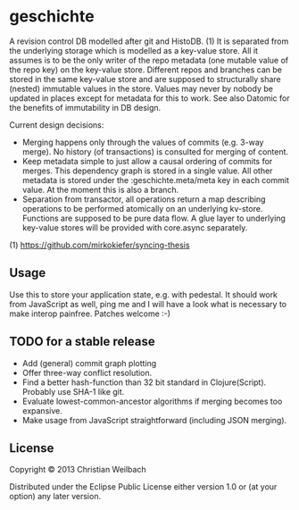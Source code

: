 # geschichte

A revision control DB modelled after git and HistoDB. (1) It is
separated from the underlying storage which is modelled as a key-value
store. All it assumes is to be the only writer of the repo metadata (one
mutable value of the repo key) on the key-value store. Different repos
and branches can be stored in the same key-value store and are supposed
to structurally share (nested) immutable values in the store. Values may
never by nobody be updated in places except for metadata for this to
work. See also Datomic for the benefits of immutability in DB design.

Current design decisions:

- Merging happens only through the values of commits (e.g. 3-way
  merge). No history (of transactions) is consulted for merging of
  content.
- Keep metadata simple to just allow a causal ordering of commits for
  merges. This dependency graph is stored in a single value. All other
  metadata is stored under the :geschichte.meta/meta key in each commit
  value. At the moment this is also a branch.
- Separation from transactor, all operations return a map describing
  operations to be performed atomically on an underlying
  kv-store. Functions are supposed to be pure data flow. A glue layer to
  underlying key-value stores will be provided with core.async
  separately.

(1) https://github.com/mirkokiefer/syncing-thesis

## Usage

Use this to store your application state, e.g. with pedestal. It should
work from JavaScript as well, ping me and I will have a look what is
necessary to make interop painfree. Patches welcome :-)

## TODO for a stable release

- Add (general) commit graph plotting
- Offer three-way conflict resolution.
- Find a better hash-function than 32 bit standard in
  Clojure(Script). Probably use SHA-1 like git.
- Evaluate lowest-common-ancestor algorithms if merging becomes too expansive.
- Make usage from JavaScript straightforward (including JSON merging).

## License

Copyright © 2013 Christian Weilbach

Distributed under the Eclipse Public License either version 1.0 or (at
your option) any later version.
